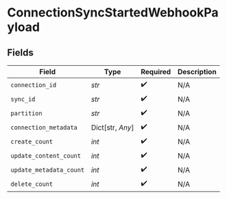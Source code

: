 # ConnectionSyncStartedWebhookPayload


## Fields

| Field                   | Type                    | Required                | Description             |
| ----------------------- | ----------------------- | ----------------------- | ----------------------- |
| `connection_id`         | *str*                   | :heavy_check_mark:      | N/A                     |
| `sync_id`               | *str*                   | :heavy_check_mark:      | N/A                     |
| `partition`             | *str*                   | :heavy_check_mark:      | N/A                     |
| `connection_metadata`   | Dict[str, *Any*]        | :heavy_check_mark:      | N/A                     |
| `create_count`          | *int*                   | :heavy_check_mark:      | N/A                     |
| `update_content_count`  | *int*                   | :heavy_check_mark:      | N/A                     |
| `update_metadata_count` | *int*                   | :heavy_check_mark:      | N/A                     |
| `delete_count`          | *int*                   | :heavy_check_mark:      | N/A                     |